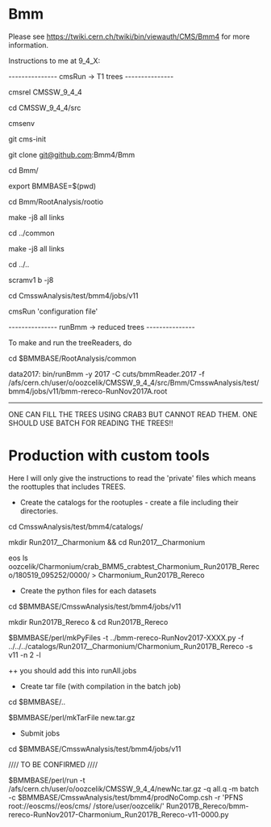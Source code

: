 Bmm
===

Please see https://twiki.cern.ch/twiki/bin/viewauth/CMS/Bmm4 for more information.


Instructions to me at 9_4_X:

--------------- cmsRun -> T1 trees ---------------

cmsrel CMSSW_9_4_4

cd CMSSW_9_4_4/src

cmsenv

git cms-init   

git clone git@github.com:Bmm4/Bmm

cd Bmm/

export BMMBASE=$(pwd)

cd Bmm/RootAnalysis/rootio

make -j8 all links

cd ../common

make -j8 all links

cd ../..

scramv1 b -j8

cd CmsswAnalysis/test/bmm4/jobs/v11

cmsRun 'configuration file'


--------------- runBmm -> reduced trees ---------------

To make and run the treeReaders, do

cd $BMMBASE/RootAnalysis/common

data2017: bin/runBmm -y 2017 -C cuts/bmmReader.2017 -f /afs/cern.ch/user/o/oozcelik/CMSSW_9_4_4/src/Bmm/CmsswAnalysis/test/bmm4/jobs/v11/bmm-rereco-RunNov2017A.root

---------------------------------------------------------------------------

ONE CAN FILL THE TREES USING CRAB3 BUT CANNOT READ THEM. ONE SHOULD USE BATCH FOR READING THE TREES!!


# Production with custom tools 

Here I will only give the instructions to read the 'private' files which means the roottuples that includes TREES.

+ Create the catalogs for the rootuples - create a file including their directories. 

cd CmsswAnalysis/test/bmm4/catalogs/

mkdir Run2017__Charmonium && cd Run2017__Charmonium

eos ls oozcelik/Charmonium/crab_BMM5_crabtest_Charmonium_Run2017B_Rereco/180519_095252/0000/ > Charmonium_Run2017B_Rereco 

+ Create the python files for each datasets

cd  $BMMBASE/CmsswAnalysis/test/bmm4/jobs/v11

mkdir Run2017B_Rereco & cd Run2017B_Rereco

$BMMBASE/perl/mkPyFiles -t ../bmm-rereco-RunNov2017-XXXX.py -f ../../../catalogs/Run2017__Charmonium/Charmonium_Run2017B_Rereco -s v11 -n 2 -l

++ you should add this into runAll.jobs

+ Create tar file (with compilation in the batch job)

cd $BMMBASE/..

$BMMBASE/perl/mkTarFile new.tar.gz

+ Submit jobs

cd  $BMMBASE/CmsswAnalysis/test/bmm4/jobs/v11

//// TO BE CONFIRMED ////

$BMMBASE/perl/run -t /afs/cern.ch/user/o/oozcelik/CMSSW_9_4_4/newNc.tar.gz -q all.q -m batch -c $BMMBASE/CmsswAnalysis/test/bmm4/prodNoComp.csh -r 'PFNS root://eoscms//eos/cms/ /store/user/oozcelik/' Run2017B_Rereco/bmm-rereco-RunNov2017-Charmonium_Run2017B_Rereco-v11-0000.py





